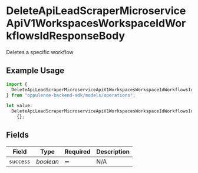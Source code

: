 # DeleteApiLeadScraperMicroserviceApiV1WorkspacesWorkspaceIdWorkflowsIdResponseBody

Deletes a specific workflow

## Example Usage

```typescript
import {
  DeleteApiLeadScraperMicroserviceApiV1WorkspacesWorkspaceIdWorkflowsIdResponseBody,
} from "oppulence-backend-sdk/models/operations";

let value:
  DeleteApiLeadScraperMicroserviceApiV1WorkspacesWorkspaceIdWorkflowsIdResponseBody =
    {};
```

## Fields

| Field              | Type               | Required           | Description        |
| ------------------ | ------------------ | ------------------ | ------------------ |
| `success`          | *boolean*          | :heavy_minus_sign: | N/A                |